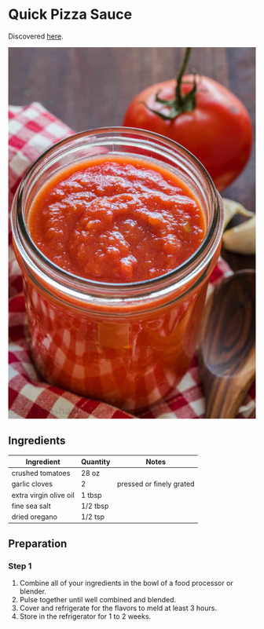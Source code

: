 # Quick Pizza Sauce

Discovered [here](https://natashaskitchen.com/homemade-pizza-sauce/).

![pizza sauce](../../assets/pictures/pizza_sauce.jpg)

## Ingredients

| Ingredient | Quantity | Notes |
| ---------- | -------- | ----- |
| crushed tomatoes | 28 oz | |
| garlic cloves | 2 | pressed or finely grated |
| extra virgin olive oil | 1 tbsp | |
| fine sea salt | 1/2 tbsp | |
| dried oregano | 1/2 tsp | |

## Preparation

### Step 1
1. Combine all of your ingredients in the bowl of a food processor or blender.
2. Pulse together until well combined and blended.
3. Cover and refrigerate for the flavors to meld at least 3 hours.
4. Store in the refrigerator for 1 to 2 weeks.
